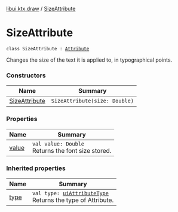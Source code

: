 [libui.ktx.draw](../README.md) / [SizeAttribute](README.md)

# SizeAttribute

`class SizeAttribute : `[`Attribute`](../-attribute/README.md)

Changes the size of the text it is applied to, in typographical points.

### Constructors

| Name | Summary |
|---|---|
| [SizeAttribute](-size-attribute.md) | `SizeAttribute(size: Double)` |

### Properties

| Name | Summary |
|---|---|
| [value](value.md) | `val value: Double`<br>Returns the font size stored. |

### Inherited properties

| Name | Summary |
|---|---|
| [type](../-attribute/type.md) | `val type: `[`uiAttributeType`](../../libui/ui-attribute-type.md)<br>Returns the type of Attribute. |
